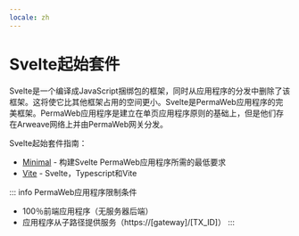 ```yaml
---
locale: zh
---
```

# Svelte起始套件

Svelte是一个编译成JavaScript捆绑包的框架，同时从应用程序的分发中删除了该框架。这将使它比其他框架占用的空间更小。Svelte是PermaWeb应用程序的完美框架。PermaWeb应用程序是建立在单页应用程序原则的基础上，但是他们存在Arweave网络上并由PermaWeb网关分发。

Svelte起始套件指南：

* [Minimal](./minimal.md) - 构建Svelte PermaWeb应用程序所需的最低要求
* [Vite](./vite.md) - Svelte，Typescript和Vite

::: info PermaWeb应用程序限制条件
* 100％前端应用程序（无服务器后端）
* 应用程序从子路径提供服务（https://[gateway]/[TX_ID]）
:::
